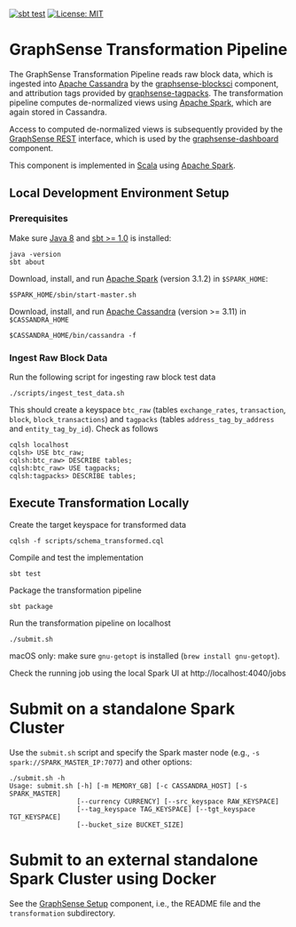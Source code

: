 [![sbt test](https://github.com/graphsense/graphsense-transformation/actions/workflows/sbt_test.yml/badge.svg)](https://github.com/graphsense/graphsense-transformation/actions/workflows/sbt_test.yml)
[![License: MIT](https://img.shields.io/badge/License-MIT-yellow.svg)](https://opensource.org/licenses/MIT)

# GraphSense Transformation Pipeline

The GraphSense Transformation Pipeline reads raw block data, which is
ingested into [Apache Cassandra][apache-cassandra]
by the [graphsense-blocksci][graphsense-blocksci] component, and
attribution tags provided by [graphsense-tagpacks][graphsense-tagpacks].
The transformation pipeline computes de-normalized views using
[Apache Spark][apache-spark], which are again stored in Cassandra.

Access to computed de-normalized views is subsequently provided by the
[GraphSense REST][graphsense-rest] interface, which is used by the
[graphsense-dashboard][graphsense-dashboard] component.

This component is implemented in [Scala][scala-lang] using
[Apache Spark][apache-spark].

## Local Development Environment Setup

### Prerequisites

Make sure [Java 8][java] and [sbt >= 1.0][scala-sbt] is installed:

    java -version
    sbt about

Download, install, and run [Apache Spark][apache-spark] (version 3.1.2)
in `$SPARK_HOME`:

    $SPARK_HOME/sbin/start-master.sh

Download, install, and run [Apache Cassandra][apache-cassandra]
(version >= 3.11) in `$CASSANDRA_HOME`

    $CASSANDRA_HOME/bin/cassandra -f

### Ingest Raw Block Data

Run the following script for ingesting raw block test data

    ./scripts/ingest_test_data.sh

This should create a keyspace `btc_raw` (tables `exchange_rates`,
`transaction`, `block`, `block_transactions`) and `tagpacks`
(tables `address_tag_by_address` and `entity_tag_by_id`). Check as follows

    cqlsh localhost
    cqlsh> USE btc_raw;
    cqlsh:btc_raw> DESCRIBE tables;
    cqlsh:btc_raw> USE tagpacks;
    cqlsh:tagpacks> DESCRIBE tables;

## Execute Transformation Locally

Create the target keyspace for transformed data

    cqlsh -f scripts/schema_transformed.cql

Compile and test the implementation

    sbt test

Package the transformation pipeline

    sbt package

Run the transformation pipeline on localhost

    ./submit.sh

macOS only: make sure `gnu-getopt` is installed (`brew install gnu-getopt`).

Check the running job using the local Spark UI at http://localhost:4040/jobs

# Submit on a standalone Spark Cluster

Use the `submit.sh` script and specify the Spark master node
(e.g., `-s spark://SPARK_MASTER_IP:7077`) and other options:

```
./submit.sh -h
Usage: submit.sh [-h] [-m MEMORY_GB] [-c CASSANDRA_HOST] [-s SPARK_MASTER]
                 [--currency CURRENCY] [--src_keyspace RAW_KEYSPACE]
                 [--tag_keyspace TAG_KEYSPACE] [--tgt_keyspace TGT_KEYSPACE]
                 [--bucket_size BUCKET_SIZE]
```

# Submit to an external standalone Spark Cluster using Docker

See the [GraphSense Setup][graphsense-setup] component, i.e., the README
file and the `transformation` subdirectory.


[graphsense-blocksci]: https://github.com/graphsense/graphsense-blocksci
[graphsense-tagpacks]: https://github.com/graphsense/graphsense-tagpacks
[graphsense-dashboard]: https://github.com/graphsense/graphsense-dashboard
[graphsense-rest]: https://github.com/graphsense/graphsense-rest
[graphsense-setup]: https://github.com/graphsense/graphsense-setup
[java]: https://adoptopenjdk.net
[scala-lang]: https://www.scala-lang.org
[scala-ide]: http://scala-ide.org/
[scala-lang]: https://www.scala-lang.org/
[scala-sbt]: http://www.scala-sbt.org
[sbteclipse]: https://github.com/typesafehub/sbteclipse
[apache-spark]: https://spark.apache.org/downloads.html
[apache-cassandra]: http://cassandra.apache.org/
